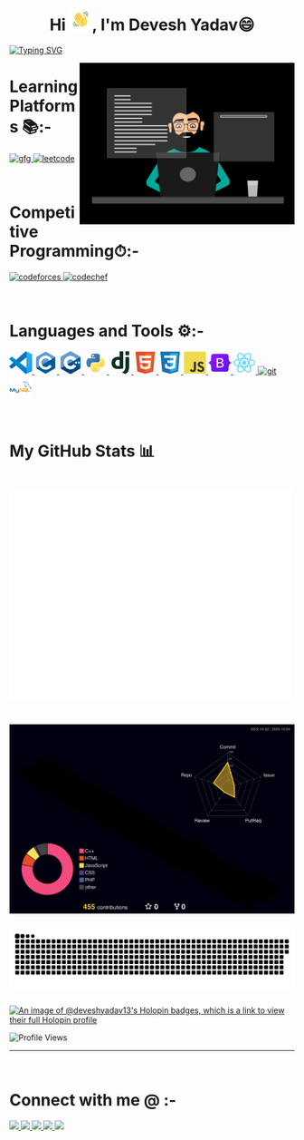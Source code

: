 <h1 align="center"> 
  Hi
  <img src="https://raw.githubusercontent.com/DeveshYadav13/DeveshYadav13/master/Resources/wave.gif" 
         alt="Waving hand animated gif"         
         width="40"/>,
   I'm <b>Devesh Yadav😄</b>
</h1> 


[![Typing SVG](https://readme-typing-svg.demolab.com?font=Merienda&size=35&duration=3500&pause=700&color=F7E707D7&center=true&vCenter=true&height=75&width=1300px&lines=I'm+a+passionate+Developer+💻;I'm+a+Competitive+Programmer+🏆;I'm+a+FnO+Trader+🤑;I'm+a+curious+cat+🔍;I'm+an+adventurous+soul+🌍)](https://git.io/typing-svg)

<img width=380 align="right" alt="Github"
src="https://raw.githubusercontent.com/DeveshYadav13/DeveshYadav13/master/Resources/Developer.gif" 
/> 

# <b>Learning Platforms 📚:-</b>
<p align="left"> 
<!-- GeeksForGeeks -->
 <a
    href=https://auth.geeksforgeeks.org/user/deveshamway/practice/
    target="_blank">
    <img 
        src="https://raw.githubusercontent.com/DeveshYadav13/github-profile-readme-generator/master/src/images/icons/Social/geeks-for-geeks.svg"
        alt="gfg" height="30" width="50" 
    />
 </a> 
 <!-- LeetCode -->
 <a 
    href=https://leetcode.com/Runtime__Terror_/
    target="blank">
    <img 
        src="https://raw.githubusercontent.com/DeveshYadav13/github-profile-readme-generator/master/src/images/icons/Social/leet-code.svg"
        alt="leetcode" height="30" width = "50"
    />
 </a>
 <!-- MS-Learn -->
 <!-- <a
    href=https://docs.microsoft.com/en-us/users/rishabh2804/
    target="blank">
    <img 
        src="https://raw.githubusercontent.com/Rishabh2804/Rishabh2804/master/Resources/Icons/Microsoft learning_logo.png"
        alt="MS-Learn" height="40" 
        width = "100"
    />
 </a>  -->
</p>

<br>

# <b>Competitive Programming⏱:-</b>
<p align="left"> 
 <!-- CodeForces -->
 <a 
    href=https://codeforces.com/profile/DeveshYadav13
    target="blank">
    <img 
        src="https://img.shields.io/badge/Codeforces-445f9d?style=for-the-badge&logo=Codeforces&logoColor=white"
        alt="codeforces" height="30" 
    />
 </a>
<!-- CodeChef -->
 <a 
    href=https://www.codechef.com/users/devesh13
    target="blank">
    <img
        src="https://img.shields.io/badge/Codechef-%23B92B27.svg?&style=for-the-badge&logo=Codechef&logoColor=white"
        alt="codechef" height="30" 
    />
 </a>
</p>

<br>

# <b>Languages and Tools ⚙:-</b>
<p align="left">
<!-- vs code -->
 <a 
    href="https://code.visualstudio.com/" 
    target="_blank" rel="noreferrer"> 
    <img
        src="https://raw.githubusercontent.com/github/explore/80688e429a7d4ef2fca1e82350fe8e3517d3494d/topics/visual-studio-code/visual-studio-code.png"
        alt="VS code" width="40" height="40"
    /> 
 </a> 
 <!-- eclipse -->
 <!--<a 
    href="https://www.eclipse.org"
    target="_blank" rel="noreferrer"> 
    <img
        src="https://raw.githubusercontent.com/Rishabh2804/Rishabh2804/master/Resources/Icons/Eclipse Icon.png"
        alt="eclipse" width="40" height="40"
    /> 
 </a> -->
 <!-- android studio -->
<!--<a 
    href="https://developer.android.com/studio"
    target="_blank" rel="noreferrer"> 
    <img
        src="https://raw.githubusercontent.com/devicons/devicon/master/icons/androidstudio/androidstudio-original.svg"
        alt="android studio" width="40" height="40"
    /> 
 </a> -->
 <!-- c -->
 <a
    href="https://www.cprogramming.com/" 
    target="_blank" rel="noreferrer"> 
    <img
        src="https://raw.githubusercontent.com/devicons/devicon/master/icons/c/c-original.svg"
        alt="c" width="40" height="40"
    /> 
 </a> 
 <!-- cpp -->
 <a 
    href="https://isocpp.org/"
    target="_blank" rel="noreferrer"> 
    <img
        src="https://raw.githubusercontent.com/devicons/devicon/master/icons/cplusplus/cplusplus-original.svg"
        alt="cplusplus" width="40" height="40"
    /> 
 </a> 
<!-- Python -->
 <a
    href="https://www.python.org/" 
    target="_blank" rel="noreferrer"> 
    <img
        src="https://raw.githubusercontent.com/devicons/devicon/master/icons/python/python-original.svg"
        alt="python" width="40" height="40"
    /> 
 </a> 
<!-- Django -->
 <a
    href="https://www.djangoproject.com/" 
    target="_blank" rel="noreferrer"> 
    <img
        src="https://raw.githubusercontent.com/devicons/devicon/master/icons/django/django-plain.svg"
        alt="django" width="40" height="40"
    /> 
 </a> 
<!-- HTML-->
 <a
    href="https://html5.org/" 
    target="_blank" rel="noreferrer"> 
    <img
        src="https://raw.githubusercontent.com/devicons/devicon/master/icons/html5/html5-original.svg"
        alt="html" width="40" height="40"
    /> 
 </a> 
<!-- CSS-->
 <a
    href="https://www.css3.com/" 
    target="_blank" rel="noreferrer"> 
    <img
        src="https://raw.githubusercontent.com/devicons/devicon/master/icons/css3/css3-original.svg"
        alt="css" width="40" height="40"
    /> 
 </a> 
<!-- Javascript -->
 <a
    href="https://developer.mozilla.org/en-US/docs/Web/JavaScript" 
    target="_blank" rel="noreferrer"> 
    <img
        src="https://raw.githubusercontent.com/devicons/devicon/master/icons/javascript/javascript-original.svg"
        alt="javascript" width="40" height="40"
    /> 
 </a> 
  <!-- Bootstrap -->
 <a
    href="https://getbootstrap.com/"
    target="_blank" rel="noreferrer"> 
    <img
        src="https://raw.githubusercontent.com/devicons/devicon/master/icons/bootstrap/bootstrap-original.svg"
        alt="bootstrap" width="40" height="40"
    /> 
 </a> 
<!-- ReactJS-->
 <a
    href="https://react.dev/" 
    target="_blank" rel="noreferrer"> 
    <img
        src="https://raw.githubusercontent.com/devicons/devicon/master/icons/react/react-original.svg"
        alt="react" width="40" height="40"
    /> 
 </a> 
 <!-- csharp -->
 <!--<a 
    href="https://docs.microsoft.com/en-us/dotnet/csharp/" 
    target="_blank" rel="noreferrer"> 
    <img
        src="https://raw.githubusercontent.com/devicons/devicon/master/icons/csharp/csharp-original.svg"
        alt="java" width="40" height="40"
    /> 
 </a> -->
 <!-- java -->
 <!-- <a 
    href="https://www.java.com" 
    target="_blank" rel="noreferrer"> 
    <img
        src="https://raw.githubusercontent.com/devicons/devicon/master/icons/java/java-original.svg"
        alt="java" width="40" height="40"
    /> 
 </a> -->
 <!-- kotlin -->
 <!--<a 
    href="https://kotlinlang.org/" 
    target="_blank" rel="noreferrer"> 
    <img
        src="https://raw.githubusercontent.com/devicons/devicon/master/icons/kotlin/kotlin-original.svg"
        alt="kotlin" width="40" height="35"
    /> 
 </a> -->
 <!-- android -->
  <!--  <a 
        href="https://developer.android.com/" 
        target="_blank" rel="noreferrer"> 
        <img
            src="https://raw.githubusercontent.com/devicons/devicon/master/icons/android/android-plain-wordmark.svg"
            alt="android" width="40" height="40"
        />-->
 <!-- git -->
 <a 
    href="https://git-scm.com/"
    target="_blank" rel="noreferrer"> 
    <img
        src="https://www.vectorlogo.zone/logos/git-scm/git-scm-icon.svg" alt="git"
        width="40" height="40"
    /> 
 </a> 
 <!-- dart -->
 <!--<a 
    href="https://dart.dev/" 
    target="_blank" rel="noreferrer"> 
    <img    
        src="https://raw.githubusercontent.com/devicons/devicon/master/icons/dart/dart-original.svg"
        alt="dart" width="40" height="40"
    /> 
 </a> -->
 <!-- flutter -->
 <!--<a 
    href="https://flutter.dev/" 
    target="_blank" rel="noreferrer"> 
    <img    
        src="https://raw.githubusercontent.com/devicons/devicon/master/icons/flutter/flutter-original.svg"
        alt="flutter" width="40" height="40"
    /> 
 </a>  -->
 <!-- google cloud -->
     <!--<a 
        href="https://cloud.google.com/" 
        target="_blank" rel="noreferrer"> 
        <img    
            src="https://www.vectorlogo.zone/logos/google_cloud/google_cloud-icon.svg"
            alt="google cloud" width="40" height="40"
        />-->
 <!-- azure -->
  <!--<a
    href="https://azure.microsoft.com/en-in/" 
    target="_blank" 
    rel="noreferrer"> 
    <img
        src=https://www.vectorlogo.zone/logos/microsoft_azure/microsoft_azure-icon.svg
        alt="azure" width="40" height="40"/> 
 </a>  -->
<!-- SQL-->
 <a 
    href="https://www.mysql.com/"
    target="_blank" rel="noreferrer"> 
    <img
        src="https://raw.githubusercontent.com/devicons/devicon/master/icons/mysql/mysql-original-wordmark.svg"
        alt="mysql" width="40" height="40"
    /> 
 </a>  
</p> 

<br>

<!-- # <b>Hacktober Fest 2022</b>
[![@rish2804's Holopin board](https://holopin.io/api/user/board?user=rish2804)](https://holopin.io/@rish2804)

---
<br> -->

# <b>My GitHub Stats 📊 </b>
<!--<p><img align="center" src="https://github-readme-stats.vercel.app/api/top-langs?username=deveshyadav13&show_icons=true&theme=dark&locale=en&layout=compact" alt="deveshyadav13" /></p>

<p><img align="center" src="https://github-readme-streak-stats.herokuapp.com/?user=deveshyadav13&theme=dark" alt="deveshyadav13" /></p>--> 

<!-- Github Stats © github.com/lowlighter--> 
# [<img alt = "Github Stats" src="https://raw.githubusercontent.com/DeveshYadav13/DeveshYadav13/master/github-metrics.svg" width = 500>](https://github.com/DeveshYadav13)

<!-- 3D Contri Graph © https://github.com/yoshi389111--> 
# [<img alt = "3D Contri-Graph" src="https://raw.githubusercontent.com/DeveshYadav13/DeveshYadav13/master/profile-3d-contrib/profile-night-rainbow.svg" width = 600>](https://github.com/DeveshYadav13)

<img src="https://raw.githubusercontent.com/DeveshYadav13/DeveshYadav13/output/snake.svg" alt="Snake animation" />

###

[![An image of @deveshyadav13's Holopin badges, which is a link to view their full Holopin profile](https://holopin.me/deveshyadav13)](https://holopin.io/@deveshyadav13)

![Profile Views](https://komarev.com/ghpvc/?username=DeveshYadav13&color=blueviolet&style=flat-square&label=Profile+Views)

---
<br>

# <b>Connect with me @ :-</b>
<p>
<!-- Github -->
<a 
    target="_blank" 
    href="https://github.com/DeveshYadav13">
    <img
        src="https://img.shields.io/badge/GitHub-000000?style=for-the-badge&logo=github&logoColor=white">
    </img>    
</a>
<!-- StackOverFlow -->
<!-- <a 
    target="_blank" 
    href="https://stackoverflow.com/users/17798976/rishabh-gupta?tab=profile">
    <img
        src="https://img.shields.io/badge/StackOverFlow-D16F36?style=for-the-badge&logo=stackoverflow&logoColor=white">
    </img>
</a>
<br> -->
<!-- LinkedIn -->
<a 
    target="_blank"
    href="https://www.linkedin.com/in/devesh-yadav-131202/">
    <img
        src="https://img.shields.io/badge/-LinkedIn-0077D9?style=for-the-badge&logo=Linkedin&logoColor=white">
    </img>
</a>
<!-- GMail -->
<a 
    target="_blank" 
    href="mailto:deveshyadav1302@gmail.com">
    <img
        src="https://img.shields.io/badge/-Gmail-D14836?style=for-the-badge&logo=Gmail&logoColor=white">
    </img>    
</a>
<!-- Instagram-->
<a 
    target="_blank" 
    href="https://www.instagram.com/devesh_yadav13/">
    <img
        src="https://img.shields.io/badge/-Instagram-FF6699?style=for-the-badge&logo=Instagram&logoColor=pink">
    </img>    
</a>
<!-- Twitter -->
<a 
    target="_blank" 
    href="https://twitter.com/DeveshYadav1312">
    <img
        src="https://img.shields.io/badge/Twitter-0077B5?style=for-the-badge&logo=Twitter&logoColor=white">
    </img>
</a>
</p>
